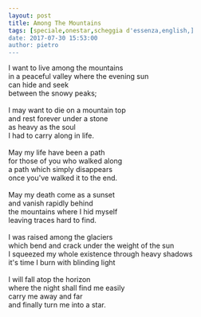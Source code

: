 ```yaml
---
layout: post
title: Among The Mountains
tags: [speciale,onestar,scheggia d'essenza,english,]
date: 2017-07-30 15:53:00
author: pietro
---
```

I want to live among the mountains<br/>in a peaceful valley where the evening sun<br/>can hide and seek<br/>between the snowy peaks;<br/><br/>I may want to die on a mountain top<br/>and rest forever under a stone<br/>as heavy as the soul<br/>I had to carry along in life.<br/><br/>May my life have been a path<br/>for those of you who walked along<br/>a path which simply disappears<br/>once you've walked it to the end.<br/><br/>May my death come as a sunset<br/>and vanish rapidly behind<br/>the mountains where I hid myself<br/>leaving traces hard to find.<br/><br/>I was raised among the glaciers<br/>which bend and crack under the weight of the sun<br/>I squeezed my whole existence through heavy shadows<br/>it's time I burn with blinding light<br/><br/>I will fall atop the horizon<br/>where the night shall find me easily<br/>carry me away and far<br/>and finally turn me into a star.
